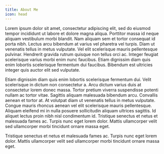```yaml
---
title: About Me
icon: head
---
```


Lorem ipsum dolor sit amet, consectetur adipiscing elit, sed do eiusmod tempor incididunt ut labore et dolore magna aliqua. Porttitor massa id neque aliquam vestibulum morbi blandit. Nam aliquam sem et tortor consequat id porta nibh. Lectus arcu bibendum at varius vel pharetra vel turpis. Diam ut venenatis tellus in metus vulputate. Vel elit scelerisque mauris pellentesque pulvinar. Hendrerit gravida rutrum quisque non tellus orci ac. Integer feugiat scelerisque varius morbi enim nunc faucibus. Etiam dignissim diam quis enim lobortis scelerisque fermentum dui faucibus. Bibendum est ultricies integer quis auctor elit sed vulputate.

Etiam dignissim diam quis enim lobortis scelerisque fermentum dui. Velit scelerisque in dictum non consectetur a. Arcu dictum varius duis at consectetur lorem donec massa. Tortor pretium viverra suspendisse potenti nullam ac tortor vitae. Sagittis aliquam malesuada bibendum arcu. Convallis aenean et tortor at. At volutpat diam ut venenatis tellus in metus vulputate. Congue mauris rhoncus aenean vel elit scelerisque mauris pellentesque. Aliquam eleifend mi in nulla posuere sollicitudin aliquam ultrices sagittis. Id aliquet lectus proin nibh nisl condimentum id. Tristique senectus et netus et malesuada fames ac. Turpis nunc eget lorem dolor. Mattis ullamcorper velit sed ullamcorper morbi tincidunt ornare massa eget.

Tristique senectus et netus et malesuada fames ac. Turpis nunc eget lorem dolor. Mattis ullamcorper velit sed ullamcorper morbi tincidunt ornare massa eget.